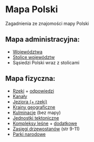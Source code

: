# Mapa Polski
Zagadnienia ze znajomości mapy Polski

## Mapa administracyjna:
- [Województwa](https://online.seterra.com/pl/vgp/3024)
- [Stolice województw](https://online.seterra.com/pl/vgp/3343)
- Sąsiedzi Polski wraz z stolicami

## Mapa fizyczna:
- [Rzeki](https://www.geografia24.eu/geo120_mapa_polski/2003/ORG/PL_Rzeki_KOLOR_konturowa.jpg) + [odpowiedzi](https://www.geografia24.eu/geo120_mapa_polski/2003/ORG/PL_Rzeki_KOLOR.jpg)
- [Kanały](tekto_kanaly.jpg)
- [Jeziora (+ rzeki)](https://www.purposegames.com/game/12e8246d4e)
- [Krainy geograficzne](krainy.jpg)
- [Kulminacje](kulminacje.md) (bez mapy)
- [Jednostki tektoniczne](tekto_kanaly.jpg)
- [Kompleksy leśne](https://www.purposegames.com/game/glowne-kompleksy-lesne-w-polsce-bez-pn-pk-itp) + [dodatkowe](https://www.purposegames.com/game/kompleksy-lesne-game)
- [Zasięgi drzewostanów](https://www.geografia24.eu/geo_prezentacje_pr_3/303_1_zroznicowanie_srodowiska_przyrodniczego/r3_1_09a.pdf) (str 9-11)
- [Parki narodowe](https://www.purposegames.com/game/12ed6fb4ff)

